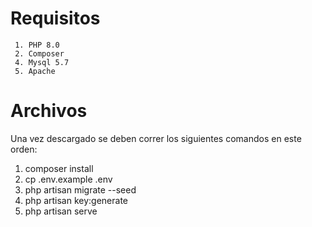 # Requisitos
    
     1. PHP 8.0
     2. Composer
     4. Mysql 5.7
     5. Apache

# Archivos

Una vez descargado se deben correr los siguientes comandos en este orden:

 1. composer install
 2. cp .env.example .env
 3. php artisan migrate --seed
 4. php artisan key:generate
 5. php artisan serve

